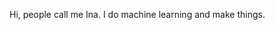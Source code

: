 Hi, people call me Ina. I do machine learning and make things.

<!---
zehraina/zehraina is a ✨ special ✨ repository because its `README.md` (this file) appears on your GitHub profile.
You can click the Preview link to take a look at your changes.
--->
